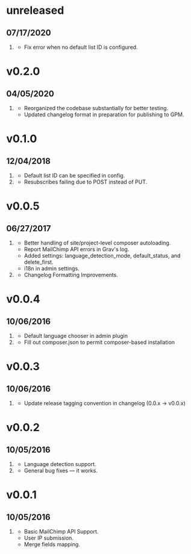 # unreleased

## 07/17/2020
1. [](#bugfix)
   - Fix error when no default list ID is configured.

# v0.2.0

## 04/05/2020

1. [](#improved)
   - Reorganized the codebase substantially for better testing.
   - Updated changelog format in preparation for publishing to GPM.

# v0.1.0

## 12/04/2018

1. [](#new)
   - Default list ID can be specified in config.
1. [](#bugfix)
   - Resubscribes failing due to POST instead of PUT.

# v0.0.5

## 06/27/2017

1. [](#new)
   - Better handling of site/project-level composer autoloading.
   - Report MailChimp API errors in Grav's log.
   - Added settings: language_detection_mode, default_status, and delete_first.
   - i18n in admin settings.
1. [](#improved)
   - Changelog Formatting Improvements.

# v0.0.4

## 10/06/2016

1. [](#new)
   - Default language chooser in admin plugin
1. [](#improved)
   - Fill out composer.json to permit composer-based installation

# v0.0.3

## 10/06/2016

1. [](#improved)
   - Update release tagging convention in changelog (0.0.x -> v0.0.x)

# v0.0.2

## 10/05/2016

1. [](#new)
   - Language detection support.
1. [](#bugfix)
   - General bug fixes — it works.

# v0.0.1

## 10/05/2016

1. [](#new)
   - Basic MailChimp API Support.
   - User IP submission.
   - Merge fields mapping.

